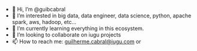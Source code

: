 - 👋 Hi, I’m @guibcabral
- 👀 I’m interested in big data, data engineer, data science, python, apache spark, aws, hadoop, etc...
- 🌱 I’m currently learning everything in this ecosystem.
- 💞️ I’m looking to collaborate on iugu projects
- 📫 How to reach me: guilherme.cabral@iugu.com or

<!---
guibcabral/guibcabral is a ✨ special ✨ repository because its `README.md` (this file) appears on your GitHub profile.
You can click the Preview link to take a look at your changes.
--->
